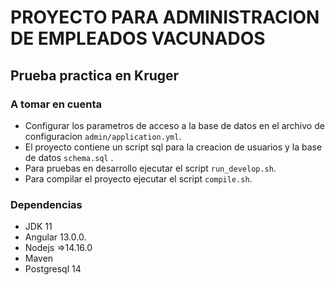# PROYECTO PARA ADMINISTRACION DE EMPLEADOS VACUNADOS
## Prueba practica en Kruger

### A tomar en cuenta

* Configurar los parametros de acceso a la base de datos en el archivo de configuracion `admin/application.yml`.
* El proyecto contiene un script sql para la creacion de usuarios y la base de datos `schema.sql` .
* Para pruebas en desarrollo ejecutar el script `run_develop.sh`.
* Para compilar el proyecto ejecutar el script `compile.sh`.

### Dependencias
* JDK 11
* Angular 13.0.0.
* Nodejs =>14.16.0
* Maven
* Postgresql 14

